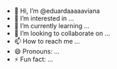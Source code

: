 - 👋 Hi, I’m @eduardaaaaaviana
- 👀 I’m interested in ...
- 🌱 I’m currently learning ...
- 💞️ I’m looking to collaborate on ...
- 📫 How to reach me ...
- 😄 Pronouns: ...
- ⚡ Fun fact: ...

<!---
eduardaaaaaviana/eduardaaaaaviana is a ✨ special ✨ repository because its `README.md` (this file) appears on your GitHub profile.
You can click the Preview link to take a look at your changes.
--->
